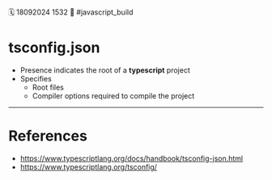 🗓️ 18092024 1532
📎 #javascript_build 

# tsconfig.json
- Presence indicates the root of a **typescript** project
- Specifies
	- Root files
	- Compiler options required to compile the project

---

# References
- https://www.typescriptlang.org/docs/handbook/tsconfig-json.html
- https://www.typescriptlang.org/tsconfig/